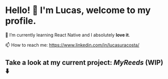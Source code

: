 # Hello! :wave: I'm Lucas, welcome to my profile.

🌱 I’m currently learning React Native and I absolutely **love it**.

📫 How to reach me: https://www.linkedin.com/in/lucasuracosta/

## Take a look at my current project: _MyReeds_ (WIP) :arrow_down:

<!---
lucasacostaa/lucasacostaa is a ✨ special ✨ repository because its `README.md` (this file) appears on your GitHub profile.
You can click the Preview link to take a look at your changes.
--->
